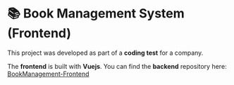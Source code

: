 # 📚 Book Management System (Frontend)

This project was developed as part of a **coding test** for a company.  

The **frontend** is built with **Vuejs**. 
You can find the **backend** repository here: [BookManagement-Frontend](https://github.com/sadanon-ria/BookManagement_backend)
